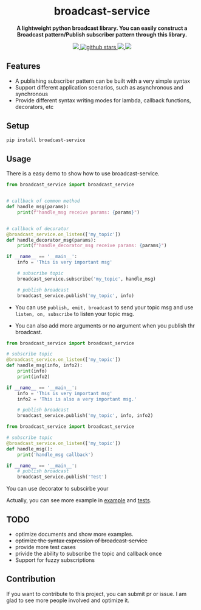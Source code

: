 <h1 align="center">
    broadcast-service
</h1>
<p align="center">
  <strong>A lightweight python broadcast library. You can easily construct a Broadcast pattern/Publish subscriber pattern through this library.</strong>
</p>

<p align="center">
    <a target="_blank" href="">
        <img src="https://img.shields.io/badge/License-Apache%202.0-blue.svg?label=license" />
    </a>
   <a target="_blank" href=''>
        <img src="https://img.shields.io/github/stars/Undertone0809/broadcast-service.svg" alt="github stars"/>
   </a>
    <a target="_blank" href=''>
        <img src="https://static.pepy.tech/personalized-badge/broadcast-service?period=total&units=international_system&left_color=grey&right_color=blue&left_text=Downloads/Total"/>
   </a>
    <a target="_blank" href=''>
        <img src="https://static.pepy.tech/personalized-badge/broadcast-service?period=month&units=international_system&left_color=grey&right_color=blue&left_text=Downloads/Week"/>
   </a>
</p>


## Features
- A publishing subscriber pattern can be built with a very simple syntax
- Support different application scenarios, such as asynchronous and synchronous
- Provide different syntax writing modes for lambda, callback functions, decorators, etc

## Setup
```sh
pip install broadcast-service
```


## Usage
There is a easy demo to show how to use broadcast-service.
```python
from broadcast_service import broadcast_service


# callback of common method
def handle_msg(params):
    print(f"handle_msg receive params: {params}")


# callback of decorator
@broadcast_service.on_listen(['my_topic'])
def handle_decorator_msg(params):
    print(f"handle_decorator_msg receive params: {params}")

if __name__ == '__main__':
    info = 'This is very important msg'

    # subscribe topic
    broadcast_service.subscribe('my_topic', handle_msg)

    # publish broadcast
    broadcast_service.publish('my_topic', info)
```

- You can use `publish, emit, broadcast` to send your topic msg and use `listen, on, subscribe` to listen your topic msg.

- You can also add more arguments or no argument when you publish thr broadcast.
```python
from broadcast_service import broadcast_service

# subscribe topic
@broadcast_service.on_listen(['my_topic'])
def handle_msg(info, info2):
    print(info)
    print(info2)

if __name__ == '__main__':
    info = 'This is very important msg'
    info2 = 'This is also a very important msg.'

    # publish broadcast
    broadcast_service.publish('my_topic', info, info2)
```
```python
from broadcast_service import broadcast_service

# subscribe topic
@broadcast_service.on_listen(['my_topic'])
def handle_msg():
    print('handle_msg callback')

if __name__ == '__main__':
    # publish broadcast
    broadcast_service.publish('Test')
```

You can use decorator to subscirbe your

Actually, you can see more example in [example](/example) and [tests](/tests).

## TODO
- optimize documents and show more examples.
- ~~optimize the syntax expression of broadcast-service~~
- provide more test cases
- privide the ability to subscribe the topic and callback once
- Support for fuzzy subscriptions


## Contribution
If you want to contribute to this project, you can submit pr or issue. I am glad to see more people involved and optimize it.
